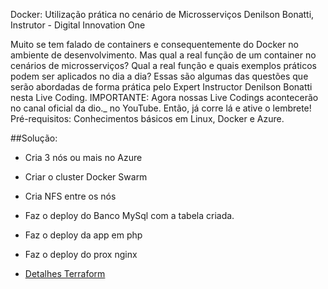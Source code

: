 Docker: Utilização prática no cenário de Microsserviços
Denilson Bonatti, Instrutor - Digital Innovation One

Muito se tem falado de containers e consequentemente do Docker no ambiente de desenvolvimento. Mas qual a real função de um container no cenários de microsserviços? Qual a real função e quais exemplos práticos podem ser aplicados no dia a dia? Essas são algumas das questões que serão abordadas de forma prática pelo Expert Instructor Denilson Bonatti nesta Live Coding. IMPORTANTE: Agora nossas Live Codings acontecerão no canal oficial da dio._ no YouTube. Então, já corre lá e ative o lembrete! Pré-requisitos: Conhecimentos básicos em Linux, Docker e Azure.


##Solução:

- Cria 3 nós ou mais no Azure
- Criar o cluster Docker Swarm
- Cria NFS entre os nós
- Faz o deploy do Banco MySql com a tabela criada.
- Faz o deploy da app em php
- Faz o deploy do prox nginx

- [Detalhes Terraform](azure-cluster-terraform/README.md)

